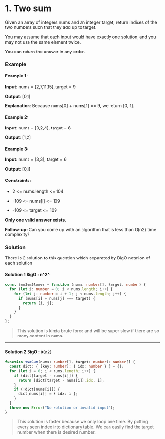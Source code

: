 # 1. Two sum

Given an array of integers nums and an integer target, return indices of the two numbers such that they add up to target.

You may assume that each input would have exactly one solution, and you may not use the same element twice.

You can return the answer in any order.

### Example

#### Example 1 :

**Input**: nums = [2,7,11,15], target = 9

**Output**: [0,1]

**Explanation**: Because nums[0] + nums[1] == 9, we return [0, 1].

#### Example 2:

**Input**: nums = [3,2,4], target = 6

**Output**: [1,2]

#### Example 3:

**Input**: nums = [3,3], target = 6

**Output**: [0,1]

#### Constraints:

- 2 <= nums.length <= 104

- -109 <= nums[i] <= 109

- -109 <= target <= 109

**Only one valid answer exists.**

**Follow-up:** Can you come up with an algorithm that is less than O(n2) time complexity?

### Solution

There is 2 solution to this question which separated by BigO notation of each solution

#### Solution 1 BigO : n^2^

```typescript
const twoSumSlower = function (nums: number[], target: number) {
  for (let i: number = 0; i < nums.length; i++) {
    for (let j: number = i + 1; j < nums.length; j++) {
      if (nums[i] + nums[j] === target) {
        return [i, j];
      }
    }
  }
};
```

> This solution is kinda brute force and will be super slow if there are so many content in nums.

---

#### Solution 2 BigO : `O(n2)`

```typescript
function twoSum(nums: number[], target: number): number[] {
  const dict: { [key: number]: { idx: number } } = {};
  for (let i = 0; i < nums.length; i++) {
    if (dict[target - nums[i]]) {
      return [dict[target - nums[i]].idx, i];
    }
    if (!dict[nums[i]]) {
      dict[nums[i]] = { idx: i };
    }
  }
  throw new Error("No solution or invalid input");
}
```

> This solution is faster because we only loop one time. By putting every seen index into dictionary table. We can easily find the target number when there is desired number.
